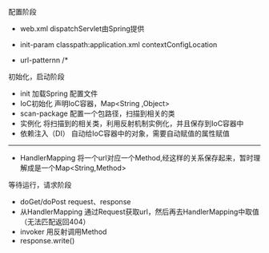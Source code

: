配置阶段

* web.xml   	  dispatchServlet由Spring提供

* init-param       classpath:application.xml   contextConfigLocation
* url-patternn    /*

初始化，启动阶段

* init 			   加载Spring 配置文件
* IoC初始化         声明IoC容器，Map<String ,Object>
* scan-package   配置一个包路径，扫描到相关的类
* 实例化                将扫描到的相关类，利用反射机制实例化，并且保存到IoC容器中
* 依赖注入（DI）  自动给IoC容器中的对象，需要自动赋值的属性赋值

----

* HandlerMapping 将一个url对应一个Method,经这样的关系保存起来，暂时理解成是一个Map<String,Method>

等待运行，请求阶段

* doGet/doPost     request、response
* 从HandlerMapping 通过Request获取url，然后再去HandlerMapping中取值（无法匹配返回404）
* invoker    用反射调用Method
* response.write()



